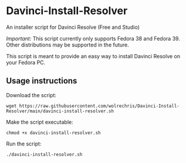 # Davinci-Install-Resolver
An installer script for Davinci Resolve (Free and Studio)

*Important:* This script currently only supports Fedora 38 and Fedora 39. Other distributions may be supported in the future.

This script is meant to provide an easy way to install Davinci Resolve on your Fedora PC.

## Usage instructions

Download the script:

  `wget https://raw.githubusercontent.com/wolrechris/Davinci-Install-Resolver/main/davinci-install-resolver.sh`

Make the script executable:

  `chmod +x davinci-install-resolver.sh`

Run the script:

  `./davinci-install-resolver.sh`
